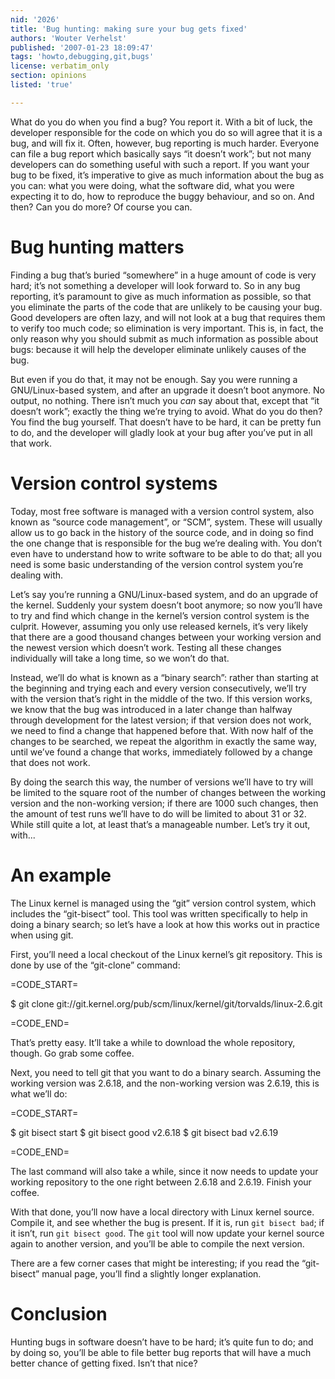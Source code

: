 ```yaml
---
nid: '2026'
title: 'Bug hunting: making sure your bug gets fixed'
authors: 'Wouter Verhelst'
published: '2007-01-23 18:09:47'
tags: 'howto,debugging,git,bugs'
license: verbatim_only
section: opinions
listed: 'true'

---
```

What do you do when you find a bug? You report it. With a bit of luck, the developer responsible for the code on which you do so will agree that it is a bug, and will fix it. Often, however, bug reporting is much harder. Everyone can file a bug report which basically says “it doesn’t work”; but not many developers can do something useful with such a report. If you want your bug to be fixed, it’s imperative to give as much information about the bug as you can: what you were doing, what the software did, what you were expecting it to do, how to reproduce the buggy behaviour, and so on. And then? Can you do more? Of course you can.


# Bug hunting matters

Finding a bug that’s buried “somewhere” in a huge amount of code is very hard; it’s not something a developer will look forward to. So in any bug reporting, it’s paramount to give as much information as possible, so that you eliminate the parts of the code that are unlikely to be causing your bug. Good developers are often lazy, and will not look at a bug that requires them to verify too much code; so elimination is very important. This is, in fact, the only reason why you should submit as much information as possible about bugs: because it will help the developer eliminate unlikely causes of the bug.

But even if you do that, it may not be enough. Say you were running a GNU/Linux-based system, and after an upgrade it doesn’t boot anymore. No output, no nothing. There isn’t much you _can_ say about that, except that “it doesn’t work”; exactly the thing we’re trying to avoid. What do you do then? You find the bug yourself. That doesn’t have to be hard, it can be pretty fun to do, and the developer will gladly look at your bug after you’ve put in all that work.


# Version control systems

Today, most free software is managed with a version control system, also known as “source code management”, or “SCM”, system. These will usually allow us to go back in the history of the source code, and in doing so find the one change that is responsible for the bug we’re dealing with. You don’t even have to understand how to write software to be able to do that; all you need is some basic understanding of the version control system you’re dealing with.

Let’s say you’re running a GNU/Linux-based system, and do an upgrade of the kernel. Suddenly your system doesn’t boot anymore; so now you’ll have to try and find which change in the kernel’s version control system is the culprit. However, assuming you only use released kernels, it’s very likely that there are a good thousand changes between your working version and the newest version which doesn’t work. Testing all these changes individually will take a long time, so we won’t do that.

Instead, we’ll do what is known as a “binary search”: rather than starting at the beginning and trying each and every version consecutively, we’ll try with the version that’s right in the middle of the two. If this version works, we know that the bug was introduced in a later change than halfway through development for the latest version; if that version does not work, we need to find a change that happened before that. With now half of the changes to be searched, we repeat the algorithm in exactly the same way, until we’ve found a change that works, immediately followed by a change that does not work.

By doing the search this way, the number of versions we’ll have to try will be limited to the square root of the number of changes between the working version and the non-working version; if there are 1000 such changes, then the amount of test runs we’ll have to do will be limited to about 31 or 32. While still quite a lot, at least that’s a manageable number. Let’s try it out, with...


# An example

The Linux kernel is managed using the “git” version control system, which includes the “git-bisect” tool. This tool was written specifically to help in doing a binary search; so let’s have a look at how this works out in practice when using git.

First, you’ll need a local checkout of the Linux kernel’s git repository. This is done by use of the “git-clone” command:


=CODE_START=

$ git clone git://git.kernel.org/pub/scm/linux/kernel/git/torvalds/linux-2.6.git

=CODE_END=

That’s pretty easy. It’ll take a while to download the whole repository, though. Go grab some coffee.

Next, you need to tell git that you want to do a binary search. Assuming the working version was 2.6.18, and the non-working version was 2.6.19, this is what we’ll do:


=CODE_START=

$ git bisect start
$ git bisect good v2.6.18
$ git bisect bad v2.6.19

=CODE_END=

The last command will also take a while, since it now needs to update your working repository to the one right between 2.6.18 and 2.6.19. Finish your coffee.

With that done, you’ll now have a local directory with Linux kernel source. Compile it, and see whether the bug is present. If it is, run `git bisect bad`; if it isn’t, run `git bisect good`. The `git` tool will now update your kernel source again to another version, and you’ll be able to compile the next version.

There are a few corner cases that might be interesting; if you read the “git-bisect” manual page, you’ll find a slightly longer explanation.


# Conclusion

Hunting bugs in software doesn’t have to be hard; it’s quite fun to do; and by doing so, you’ll be able to file better bug reports that will have a much better chance of getting fixed. Isn’t that nice?

